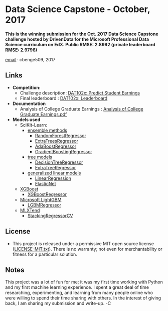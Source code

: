 # Data Science Capstone - October, 2017

**This is the winning submission for the Oct. 2017 Data Science Capstone challenge hosted by DrivenData for the Microsoft Professional Data Science curriculum on EdX.  Public RMSE:  2.8992 (private leaderboard RMSE: 2.9796)**

[email](mailto:cbenge509@gmail.com)-  cbenge509, 2017

## Links

- **Competition:**
    - Challenge description:  [DAT102x: Predict Student Earnings](https://datasciencecapstone.org/competitions/2/student-earnings/page/6/)
    - Final leaderboard : [DAT102x: Leaderboard](https://datasciencecapstone.org/competitions/2/student-earnings/leaderboard/)
- **Documentation**
    - Analysis of College Graduate Earnings : [Analysis of College Graduate Earnings.pdf](https://github.com/cbenge509/DataScienceCapstone_Oct2017/blob/master/Analysis%20of%20College%20Graduate%20Earnings.pdf)
- **Models used**
    - SciKit-Learn:
        - [ensemble methods](http://scikit-learn.org/stable/modules/classes.html#module-sklearn.ensemble)
            - [RandomForestRegressor](http://scikit-learn.org/stable/modules/generated/sklearn.ensemble.RandomForestRegressor.html)
            - [ExtraTreesRegressor](http://scikit-learn.org/stable/modules/generated/sklearn.ensemble.ExtraTreesRegressor.html)
            - [AdaBoostRegressor](http://scikit-learn.org/stable/modules/generated/sklearn.ensemble.AdaBoostRegressor.html)
            - [GradientBoostingRegressor](http://scikit-learn.org/stable/modules/generated/sklearn.ensemble.GradientBoostingRegressor.html)
        - [tree models](http://scikit-learn.org/stable/modules/classes.html#module-sklearn.tree)
            - [DecisionTreeRegressor](http://scikit-learn.org/stable/modules/generated/sklearn.tree.DecisionTreeRegressor.html#sklearn.tree.DecisionTreeRegressor)
            - [ExtraTreeRegressor](http://scikit-learn.org/stable/modules/generated/sklearn.tree.ExtraTreeRegressor.html#sklearn.tree.ExtraTreeRegressor)
        - [generalized linear models](http://scikit-learn.org/stable/modules/classes.html#module-sklearn.linear_model)
            - [LinearRegression](http://scikit-learn.org/stable/modules/generated/sklearn.linear_model.LinearRegression.html#sklearn.linear_model.LinearRegression)
            - [ElasticNet](http://scikit-learn.org/stable/modules/generated/sklearn.linear_model.ElasticNet.html#sklearn.linear_model.ElasticNet)
    - [XGBoost](https://github.com/dmlc/xgboost)
        - [XGBoostRegressor](http://xgboost.readthedocs.io/en/latest/python/python_api.html)
    - [Microsoft LightGBM](https://github.com/Microsoft/LightGBM)
        - [LGBMRegressor](http://lightgbm.readthedocs.io/en/latest/Python-API.html)
    - [MLXTend](https://github.com/rasbt/mlxtend)
        - [StackingRegressorCV](https://rasbt.github.io/mlxtend/user_guide/regressor/StackingCVRegressor/)
    
## License

- This project is released under a permissive MIT open source license ([LICENSE-MIT.txt](https://github.com/cbenge509/DataScienceCapstone_Oct2017/blob/master/LICENSE-MIT.txt)).  There is no warranty; not even for merchantability or fitness for a particular solution.

## Notes

This project was a lot of fun for me; it was my first time working with Python and my first machine learning experience.  I spent a great deal of time researching, experimenting, and learning from many people online who were willing to spend their time sharing with others.  In the interest of giving back, I am sharing my submission and write-up.  -C

